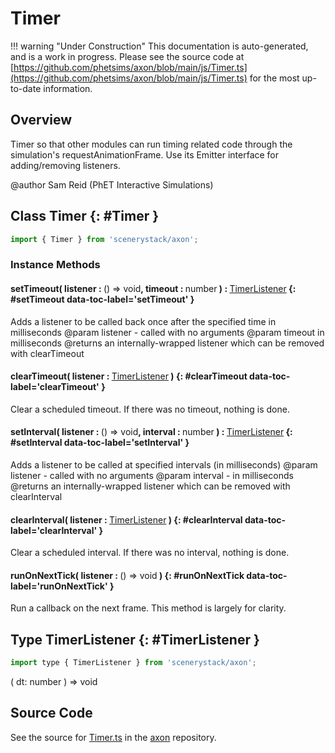 # Timer

!!! warning "Under Construction"
    This documentation is auto-generated, and is a work in progress. Please see the source code at
    [https://github.com/phetsims/axon/blob/main/js/Timer.ts](https://github.com/phetsims/axon/blob/main/js/Timer.ts) for the most up-to-date information.

## Overview

Timer so that other modules can run timing related code through the simulation's requestAnimationFrame. Use its
Emitter interface for adding/removing listeners.

@author Sam Reid (PhET Interactive Simulations)

## Class Timer {: #Timer }


```js
import { Timer } from 'scenerystack/axon';
```
### Instance Methods

#### setTimeout( listener : <span style="font-weight: 400;">() =&gt; <span style="color: hsla(calc(var(--md-hue) + 180deg),80%,40%,1);">void</span></span>, timeout : <span style="font-weight: 400;"><span style="color: hsla(calc(var(--md-hue) + 180deg),80%,40%,1);">number</span></span> ) : <span style="font-weight: 400;">[TimerListener](../axon/Timer.md#TimerListener)</span> {: #setTimeout data-toc-label='setTimeout' }

Adds a listener to be called back once after the specified time in milliseconds
@param listener - called with no arguments
@param timeout in milliseconds
@returns an internally-wrapped listener which can be removed with clearTimeout

#### clearTimeout( listener : <span style="font-weight: 400;">[TimerListener](../axon/Timer.md#TimerListener)</span> ) {: #clearTimeout data-toc-label='clearTimeout' }

Clear a scheduled timeout. If there was no timeout, nothing is done.

#### setInterval( listener : <span style="font-weight: 400;">() =&gt; <span style="color: hsla(calc(var(--md-hue) + 180deg),80%,40%,1);">void</span></span>, interval : <span style="font-weight: 400;"><span style="color: hsla(calc(var(--md-hue) + 180deg),80%,40%,1);">number</span></span> ) : <span style="font-weight: 400;">[TimerListener](../axon/Timer.md#TimerListener)</span> {: #setInterval data-toc-label='setInterval' }

Adds a listener to be called at specified intervals (in milliseconds)
@param listener - called with no arguments
@param interval - in milliseconds
@returns an internally-wrapped listener which can be removed with clearInterval

#### clearInterval( listener : <span style="font-weight: 400;">[TimerListener](../axon/Timer.md#TimerListener)</span> ) {: #clearInterval data-toc-label='clearInterval' }

Clear a scheduled interval. If there was no interval, nothing is done.

#### runOnNextTick( listener : <span style="font-weight: 400;">() =&gt; <span style="color: hsla(calc(var(--md-hue) + 180deg),80%,40%,1);">void</span></span> ) {: #runOnNextTick data-toc-label='runOnNextTick' }

Run a callback on the next frame. This method is largely for clarity.



## Type TimerListener {: #TimerListener }


```js
import type { TimerListener } from 'scenerystack/axon';
```


( dt: <span style="color: hsla(calc(var(--md-hue) + 180deg),80%,40%,1);">number</span> ) =&gt; <span style="color: hsla(calc(var(--md-hue) + 180deg),80%,40%,1);">void</span>



## Source Code

See the source for [Timer.ts](https://github.com/phetsims/axon/blob/main/js/Timer.ts) in the [axon](https://github.com/phetsims/axon) repository.
